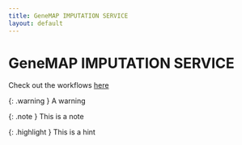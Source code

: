 ```yaml
---
title: GeneMAP IMPUTATION SERVICE
layout: default
---
```


# GeneMAP IMPUTATION SERVICE

Check out the workflows [here](/README.md)


{: .warning }
A warning


{: .note }
This is a note


{: .highlight }
This is a hint